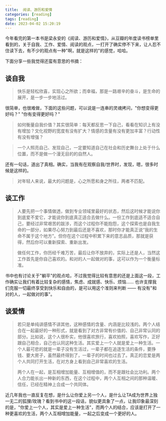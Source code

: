 ```yaml
---
title:  阅读、游历和爱情
categories: [reading]
tags: [reading]
date: 2023-04-02 15:20:19
---
```

今年看完的第一本书是梁永安的《阅读、游历和爱情》，从豆瓣的年度读书榜单里看到的，关于自我、工作、爱情、阅读的观点，一打开了确实停不下来，让人忍不住读下去，有不少的观点有一种"啊，就是这样的"的感觉，哈哈。

下面分享一些我觉得还蛮有意思的书摘：

## 谈自我

> 快乐是轻松欣喜，实现心之所欲；而幸福，那是一路艰辛的奋斗，是生命的展开，是一步一步地活过。

很简单，也很难做，下面的这些问题，可以说是一连串的灵魂拷问，"你想变得更好吗？" "你有变得更好吗？"

> 如何衡量自我价值？其实很简单：每天都反思一下自己，看看在知识上有没有增加？文化视野的宽度有没有扩大？情感的含量有没有更加丰富？行动性有没有增强？

> 一个人照亮自己、发现自己，一定要知道自己在社会和历史舞台上处于什么位置，而不是做一个漫无目的的自然人。

还有一句话，道出了真相。确实，当我有在观察自我/世界时，发现，嗯，很多时候是这样的。

> 对年轻人来说，最大的问题是，心之所愿和身之所往，两者不匹配。

## 谈工作

> 人要先把一个事情做透，做到专业领域里最好的状态，然后这时候才能说你到底爱不爱它，才能说你到底真正适合去做什么。一份工作到底适不适合自己，要经过非常艰苦的跋涉，而这个过程你不能抱怨，这个探索也是自我生命的一部分，如果尽心努力到最后还是不喜欢，那时你才能真正说“我的生命不属于这个地方”。但你在这个过程中积累下来的意志品质，那就是获得，然后你可以重新探索、重新出发。 
>    
> 做任何工作，你历经千难万苦，最后让你不放弃的，实际上还是人，当然这工作首先是你自己喜欢的。和对的人一起做对的事，这可以作为一个衡量标准。

书中也有讨论关于"躺平"的观点哈，不过我觉得比较有意思的还是上面这一段，工作确实让我们有着比较复杂的感情，焦虑、成就感、快乐、烦恼…… 也许支撑我们克服一切最终享受到快乐和自由的，是可以用这个准则来判断 —— 有没有"和对的人，一起做对的事"。

## 谈爱情

> 若只是单纯讲感情不讲其他，这种感情的含量、内涵是比较浅的。两个人结合在一起最好的一种形式，就是看到了对方非常有价值的、自己非常认同的部分。比如说，这个人很朴实，他很喜欢旅行，喜欢拍照，喜欢写作，正好跟自己相合，自己也认同这种生活。其实爱上一个人就是爱上一种生活。一个人最可悲的就是一辈子没有生活过，一辈子都在追逐生活的条件，要挣钱、要大房子，虽然最终得到了，一辈子的时间也过去了。真正的恋爱是两个人共同打开生活，在对方身上看到自己非常喜欢的生活。 
>    
> 两个人在一起，是互相增加能量、互相增值的，而不是跟社会比功利。两个人合力能长出一种新的东西，在这个过程中，两个人互相之间的那种温暖、信任，已经在精神上合成一个共同体。

近几年我也一直反复在想，是什么让你爱上另一个人，是什么让TA成为世界上独一无二的狐狸/玫瑰？看到书中的这一段话，貌似更具象了一点，让我印象最深刻的是，"你爱上一个人，其实是爱上一种生活"，而两个人的结合，应该是打开了一种更喜欢的生活，两个人互相增加能量，一起之后变成一个更好的人。